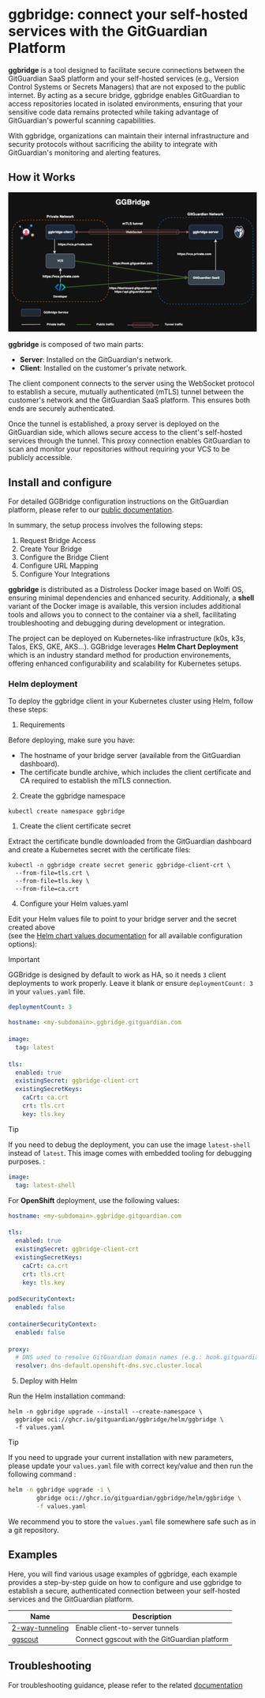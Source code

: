 # ggbridge: connect your self-hosted services with the GitGuardian Platform

**ggbridge** is a tool designed to facilitate secure connections between the GitGuardian SaaS platform and your self-hosted services (e.g., Version Control Systems or Secrets Managers) that are not exposed to the public internet. By acting as a secure bridge, ggbridge enables GitGuardian to access repositories located in isolated environments, ensuring that your sensitive code data remains protected while taking advantage of GitGuardian's powerful scanning capabilities.

With ggbridge, organizations can maintain their internal infrastructure and security protocols without sacrificing the ability to integrate with GitGuardian's monitoring and alerting features.

## How it Works

![ggbridge](./docs/images/ggbridge.drawio.png)

**ggbridge** is composed of two main parts:

- **Server**: Installed on the GitGuardian's network.
- **Client**: Installed on the customer's private network.

The client component connects to the server using the WebSocket protocol to establish a secure, mutually authenticated (mTLS) tunnel between the customer's network and the GitGuardian SaaS platform. This ensures both ends are securely authenticated.

Once the tunnel is established, a proxy server is deployed on the GitGuardian side, which allows secure access to the client's self-hosted services through the tunnel. This proxy connection enables GitGuardian to scan and monitor your repositories without requiring your VCS to be publicly accessible.

## Install and configure

For detailed GGBridge configuration instructions on the GitGuardian platform, please refer to our [public documentation](https://docs.gitguardian.com/platform/deployment-model/ggbridge).

In summary, the setup process involves the following steps:

1. Request Bridge Access
2. Create Your Bridge
3. Configure the Bridge Client
4. Configure URL Mapping
5. Configure Your Integrations

**ggbridge** is distributed as a Distroless Docker image based on Wolfi OS, ensuring minimal dependencies and enhanced security.
Additionaly, a **shell** variant of the Docker image is available, this version includes additional tools and allows you to connect to the container via a shell, facilitating troubleshooting and debugging during development or integration.

The project can be deployed on Kubernetes-like infrastructure (k0s, k3s, Talos, EKS, GKE, AKS...). GGBridge leverages **Helm Chart Deployment** which is an industry standard method for production environements, offering enhanced configurability and scalability for Kubernetes setups.

### Helm deployment

To deploy the ggbridge client in your Kubernetes cluster using Helm, follow these steps:

1. Requirements

Before deploying, make sure you have:

- The hostname of your bridge server (available from the GitGuardian dashboard).
- The certificate bundle archive, which includes the client certificate and CA required to establish the mTLS connection.

2. Create the ggbridge namespace

```shell
kubectl create namespace ggbridge
```

1. Create the client certificate secret

Extract the certificate bundle downloaded from the GitGuardian dashboard and create a Kubernetes secret with the certificate files:

```shell
kubectl -n ggbridge create secret generic ggbridge-client-crt \
  --from-file=tls.crt \
  --from-file=tls.key \
  --from-file=ca.crt
```

4. Configure your Helm values.yaml

Edit your Helm values file to point to your bridge server and the secret created above  
(see the [Helm chart values documentation](./helm/ggbridge) for all available configuration options):

> [!IMPORTANT]  
> GGBridge is designed by default to work as HA, so it needs `3` client deployments to work properly. Leave it blank or ensure `deploymentCount: 3` in your `values.yaml` file.
>
> ```yaml
> deploymentCount: 3
> ```

```yaml
hostname: <my-subdomain>.ggbridge.gitguardian.com

image:
  tag: latest

tls:
  enabled: true
  existingSecret: ggbridge-client-crt
  existingSecretKeys:
    caCrt: ca.crt
    crt: tls.crt
    key: tls.key
```

> [!TIP]
> If you need to debug the deployment, you can use the image `latest-shell` instead of `latest`. This image comes with embedded tooling for debugging purposes. :
>
> ```yaml
> image:
>   tag: latest-shell
> ```


For **OpenShift** deployment, use the following values:

```yaml
hostname: <my-subdomain>.ggbridge.gitguardian.com

tls:
  enabled: true
  existingSecret: ggbridge-client-crt
  existingSecretKeys:
    caCrt: ca.crt
    crt: tls.crt
    key: tls.key

podSecurityContext:
  enabled: false

containerSecurityContext:
  enabled: false

proxy:
  # DNS used to resolve GitGuardian domain names (e.g.: hook.gitguardian.com)
  resolver: dns-default.openshift-dns.svc.cluster.local
```

5. Deploy with Helm

Run the Helm installation command:

```shell
helm -n ggbridge upgrade --install --create-namespace \
  ggbridge oci://ghcr.io/gitguardian/ggbridge/helm/ggbridge \
  -f values.yaml
```

> [!TIP]
> If you need to upgrade your current installation with new parameters, please update your `values.yaml` file with correct key/value and then run the following command :
> ```bash
> helm -n ggbridge upgrade -i \
>         gbridge oci://ghcr.io/gitguardian/ggbridge/helm/ggbridge \
>         -f values.yaml
> ```
> We recommend you to store the `values.yaml` file somewhere safe such as in a git repository.

## Examples

Here, you will find various usage examples of ggbridge, each example provides a step-by-step guide on how to configure and use ggbridge to establish a secure, authenticated connection between your self-hosted services and the GitGuardian platform.

| Name                                          | Description                                   |
| --------------------------------------------- | --------------------------------------------- |
| [2-way-tunneling](./examples/2-way-tunneling) | Enable client-to-server tunnels               |
| [ggscout](./examples/ggscout)                 | Connect ggscout with the GitGuardian platform |

## Troubleshooting

For troubleshooting guidance, please refer to the related [documentation](./docs/troubleshoot.md)
